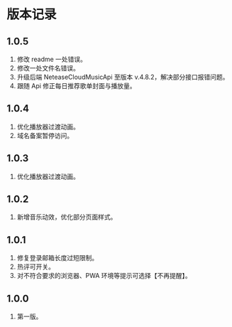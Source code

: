 # 版本记录

## 1.0.5

1. 修改 readme 一处错误。
2. 修改一处文件名错误。
3. 升级后端 NeteaseCloudMusicApi 至版本 v.4.8.2，解决部分接口报错问题。
4. 跟随 Api 修正每日推荐歌单封面与播放量。

## 1.0.4

1. 优化播放器过渡动画。
2. 域名备案暂停访问。

## 1.0.3

1. 优化播放器过渡动画。

## 1.0.2

1. 新增音乐动效，优化部分页面样式。

## 1.0.1

1. 修复登录邮箱长度过短限制。
2. 热评可开关。
3. 对不符合要求的浏览器、PWA 环境等提示可选择【不再提醒】。

## 1.0.0

1. 第一版。

